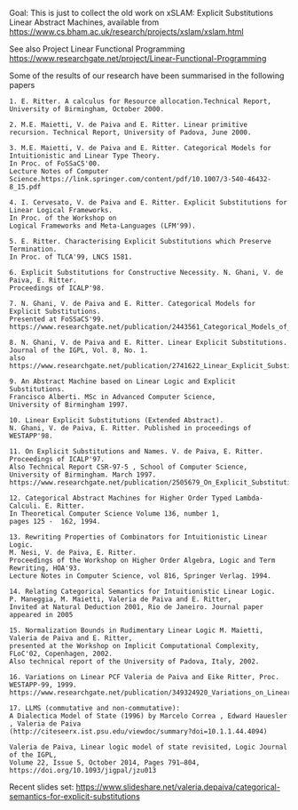 Goal: This is just to collect the old work on xSLAM: Explicit Substitutions Linear Abstract Machines, 
available from https://www.cs.bham.ac.uk/research/projects/xslam/xslam.html 

See also Project Linear Functional Programming 
https://www.researchgate.net/project/Linear-Functional-Programming

Some of the results of our research have been summarised in the following papers

    1. E. Ritter. A calculus for Resource allocation.Technical Report, University of Birmingham, October 2000.

    2. M.E. Maietti, V. de Paiva and E. Ritter. Linear primitive recursion. Technical Report, University of Padova, June 2000.

    3. M.E. Maietti, V. de Paiva and E. Ritter. Categorical Models for Intuitionistic and Linear Type Theory. 
    In Proc. of FoSSaCS'00. 
    Lecture Notes of Computer Science.https://link.springer.com/content/pdf/10.1007/3-540-46432-8_15.pdf

    4. I. Cervesato, V. de Paiva and E. Ritter. Explicit Substitutions for Linear Logical Frameworks. 
    In Proc. of the Workshop on 
    Logical Frameworks and Meta-Languages (LFM'99). 

    5. E. Ritter. Characterising Explicit Substitutions which Preserve Termination. 
    In Proc. of TLCA'99, LNCS 1581. 

    6. Explicit Substitutions for Constructive Necessity. N. Ghani, V. de Paiva, E. Ritter. 
    Proceedings of ICALP'98.

    7. N. Ghani, V. de Paiva and E. Ritter. Categorical Models for Explicit Substitutions. 
    Presented at FoSSaCS'99. 
    https://www.researchgate.net/publication/2443561_Categorical_Models_of_Explicit_Substitutions

    8. N. Ghani, V. de Paiva and E. Ritter. Linear Explicit Substitutions. 
    Journal of the IGPL, Vol. 8, No. 1.
    also https://www.researchgate.net/publication/2741622_Linear_Explicit_Substitutions

    9. An Abstract Machine based on Linear Logic and Explicit Substitutions. 
    Francisco Alberti. MSc in Advanced Computer Science, 
    University of Birmingham 1997.

    10. Linear Explicit Substitutions (Extended Abstract). 
    N. Ghani, V. de Paiva, E. Ritter. Published in proceedings of WESTAPP'98. 

    11. On Explicit Substitutions and Names. V. de Paiva, E. Ritter. 
    Proceedings of ICALP'97. 
    Also Technical Report CSR-97-5 , School of Computer Science, University of Birmingham. March 1997.
    https://www.researchgate.net/publication/2505679_On_Explicit_Substitutions_and_Names

    12. Categorical Abstract Machines for Higher Order Typed Lambda-Calculi. E. Ritter. 
    In Theoretical Computer Science Volume 136, number 1, 
    pages 125 -  162, 1994.

    13. Rewriting Properties of Combinators for Intuitionistic Linear Logic. 
    M. Nesi, V. de Paiva, E. Ritter. 
    Proceedings of the Workshop on Higher Order Algebra, Logic and Term Rewriting, HOA'93. 
    Lecture Notes in Computer Science, vol 816, Springer Verlag. 1994.

    14. Relating Categorical Semantics for Intuitionistic Linear Logic.
    P. Maneggia, M. Maietti, Valeria de Paiva and E. Ritter, 
    Invited at Natural Deduction 2001, Rio de Janeiro. Journal paper appeared in 2005
    
    15. Normalization Bounds in Rudimentary Linear Logic M. Maietti, Valeria de Paiva and E. Ritter, 
    presented at the Workshop on Implicit Computational Complexity, FLoC'02, Copenhagen, 2002. 
    Also technical report of the University of Padova, Italy, 2002.
    
    16. Variations on Linear PCF Valeria de Paiva and Eike Ritter, Proc. WESTAPP-99, 1999. 
    https://www.researchgate.net/publication/349324920_Variations_on_Linear_PCF
    
    17. LLMS (commutative and non-commutative):
    A Dialectica Model of State (1996) by Marcelo Correa , Edward Hauesler , Valeria de Paiva 
    (http://citeseerx.ist.psu.edu/viewdoc/summary?doi=10.1.1.44.4094)
    
    Valeria de Paiva, Linear logic model of state revisited, Logic Journal of the IGPL, 
    Volume 22, Issue 5, October 2014, Pages 791–804, https://doi.org/10.1093/jigpal/jzu013

Recent slides set: https://www.slideshare.net/valeria.depaiva/categorical-semantics-for-explicit-substitutions

